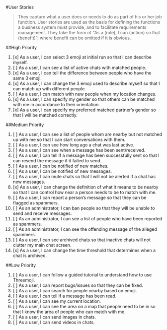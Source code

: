#User Stories
>They capture what a user does or needs to do as part of his or her job function. User stories are used as the basis for defining the functions a business system must provide, and to facilitate requirements management. They take the form of “As a (role), I can (action) so that (benefit)”; where benefit can be omitted if it is obvious.

##High Priority
1. [x] As a user, I can select 3 emoji at initial run so that I can describe myself.
2. [ ] As a user, I can see a list of active chats with matched people.
3. [x] As a user, I can tell the difference between people who have the same 3 emoji.
4. [x] As a user, I can change the 3 emoji used to describe myself so that I can match up with different people.
5. [ ] As a user, I can match with new people when my location changes.
6. [x] As a user, I can specify my gender so that others can be matched with me in accordance to their orientation.
7. [x] As a user, I can specify my preferred matched partner’s gender so that I will be matched correctly.

##Medium Priority
1. [ ] As a user, I can see a list of people whom are nearby but not matched up with me so that I can start conversations with them.
2. [ ] As a user, I can see how long ago a chat was last active.
3. [ ] As a user, I can see when a message has been sent/received.
4. [ ] As a user, I can tell if a message has been successfully sent so that I can resend the message if it failed to send.
5. [ ] As a user, I can be notified of new matches.
6. [ ] As a user, I can be notified of new messages.
7. [ ] As a user, I can mute chats so that I will not be alerted if a chat has new messages.
8. [x] As a user, I can change the definition of what it means to be nearby so that I can control how near a person needs to be to match with me.
9. [ ] As a user, I can report a person’s message so that they can be flagged as spammers.
10. [ ] As an administrator, I can ban people so that they will be unable to send and receive messages.
11. [ ] As an administrator, I can see a list of people who have been reported as spammers.
12. [ ] As an administrator, I can see the offending message of the alleged spammers.
13. [ ] As a user, I can see archived chats so that inactive chats will not clutter my main chat screen.
14. [x] As a user, I can change the time threshold that determines when a chat is archived.

##Low Priority
1. [ ] As a user, I can follow a guided tutorial to understand how to use Threemoji.
2. [ ] As a user, I can report bugs/issues so that they can be fixed.
3. [ ] As a user, I can search for people nearby based on emoji.
4. [ ] As a user, I can tell if a message has been read.
5. [ ] As a user, I can see my current location.
6. [ ] As a user, I can see the area on a map that people need to be in so that I know the area of people who can match with me.
7. [ ] As a user, I can send images in chats.
8. [ ] As a user, I can send videos in chats.
